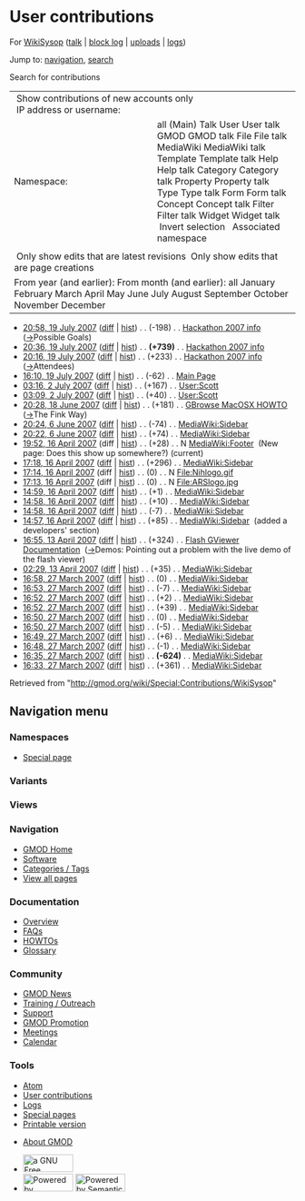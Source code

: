 <div id="mw-page-base" class="noprint">

</div>

<div id="mw-head-base" class="noprint">

</div>

<div id="content" class="mw-body" role="main">

<span id="top"></span>

<div id="mw-js-message" style="display:none;">

</div>



# <span dir="auto">User contributions</span>

<div id="bodyContent">

<div id="contentSub">

For <a
href="/mediawiki/index.php?title=User:WikiSysop&amp;action=edit&amp;redlink=1"
class="new" title="User:WikiSysop (page does not exist)">WikiSysop</a>
(<a
href="/mediawiki/index.php?title=User_talk:WikiSysop&amp;action=edit&amp;redlink=1"
class="new" title="User talk:WikiSysop (page does not exist)">talk</a>
\| [block
log](/mediawiki/index.php?title=Special:Log/block&page=User%3AWikiSysop "Special:Log/block")
\|
[uploads](/wiki/Special:ListFiles/WikiSysop "Special:ListFiles/WikiSysop")
\| [logs](/wiki/Special:Log/WikiSysop "Special:Log/WikiSysop"))

</div>

<div id="jump-to-nav" class="mw-jump">

Jump to: [navigation](#mw-navigation), [search](#p-search)

</div>

<div id="mw-content-text">

Search for contributions

<table class="mw-contributions-table">
<colgroup>
<col style="width: 50%" />
<col style="width: 50%" />
</colgroup>
<tbody>
<tr class="odd">
<td colspan="2"> Show contributions of new accounts only<br />
 IP address or username:</td>
</tr>
<tr class="even">
<td class="mw-label">Namespace:</td>
<td>all (Main) Talk User User talk GMOD GMOD talk File File talk
MediaWiki MediaWiki talk Template Template talk Help Help talk Category
Category talk Property Property talk Type Type talk Form Form talk
Concept Concept talk Filter Filter talk Widget Widget talk  
 Invert selection 
 Associated namespace </td>
</tr>
<tr class="odd">
<td colspan="2"></td>
</tr>
<tr class="even">
<td colspan="2"> Only show edits that are latest revisions
 Only show edits that are page creations</td>
</tr>
<tr class="odd">
<td colspan="2">From year (and earlier): From month (and earlier): all
January February March April May June July August September October
November December</td>
</tr>
</tbody>
</table>

- <a href="/mediawiki/index.php?title=Hackathon_2007_info&amp;oldid=2824"
  class="mw-changeslist-date" title="Hackathon 2007 info">20:58, 19 July
  2007</a>
  ([diff](/mediawiki/index.php?title=Hackathon_2007_info&diff=prev&oldid=2824 "Hackathon 2007 info")
  \|
  [hist](/mediawiki/index.php?title=Hackathon_2007_info&action=history "Hackathon 2007 info"))
  <span class="mw-changeslist-separator">. .</span>
  <span class="mw-plusminus-neg" dir="ltr"
  title="3,925 bytes after change">(-198)</span>‎
  <span class="mw-changeslist-separator">. .</span>
  <a href="/wiki/Hackathon_2007_info" class="mw-contributions-title"
  title="Hackathon 2007 info">Hackathon 2007 info</a> ‎
  <span class="comment">([→](/wiki/Hackathon_2007_info#Possible_Goals "Hackathon 2007 info")‎<span dir="auto"><span class="autocomment">Possible
  Goals</span></span>)</span>
- <a href="/mediawiki/index.php?title=Hackathon_2007_info&amp;oldid=2821"
  class="mw-changeslist-date" title="Hackathon 2007 info">20:36, 19 July
  2007</a>
  ([diff](/mediawiki/index.php?title=Hackathon_2007_info&diff=prev&oldid=2821 "Hackathon 2007 info")
  \|
  [hist](/mediawiki/index.php?title=Hackathon_2007_info&action=history "Hackathon 2007 info"))
  <span class="mw-changeslist-separator">. .</span> **(+739)**‎
  <span class="mw-changeslist-separator">. .</span>
  <a href="/wiki/Hackathon_2007_info" class="mw-contributions-title"
  title="Hackathon 2007 info">Hackathon 2007 info</a> ‎
- <a href="/mediawiki/index.php?title=Hackathon_2007_info&amp;oldid=2820"
  class="mw-changeslist-date" title="Hackathon 2007 info">20:16, 19 July
  2007</a>
  ([diff](/mediawiki/index.php?title=Hackathon_2007_info&diff=prev&oldid=2820 "Hackathon 2007 info")
  \|
  [hist](/mediawiki/index.php?title=Hackathon_2007_info&action=history "Hackathon 2007 info"))
  <span class="mw-changeslist-separator">. .</span>
  <span class="mw-plusminus-pos" dir="ltr"
  title="3,384 bytes after change">(+233)</span>‎
  <span class="mw-changeslist-separator">. .</span>
  <a href="/wiki/Hackathon_2007_info" class="mw-contributions-title"
  title="Hackathon 2007 info">Hackathon 2007 info</a> ‎
  <span class="comment">([→](/wiki/Hackathon_2007_info#Attendees "Hackathon 2007 info")‎<span dir="auto"><span class="autocomment">Attendees</span></span>)</span>
- <a href="/mediawiki/index.php?title=Main_Page&amp;oldid=2819"
  class="mw-changeslist-date" title="Main Page">16:10, 19 July 2007</a>
  ([diff](/mediawiki/index.php?title=Main_Page&diff=prev&oldid=2819 "Main Page")
  \|
  [hist](/mediawiki/index.php?title=Main_Page&action=history "Main Page"))
  <span class="mw-changeslist-separator">. .</span>
  <span class="mw-plusminus-neg" dir="ltr"
  title="5,050 bytes after change">(-62)</span>‎
  <span class="mw-changeslist-separator">. .</span>
  <a href="/wiki/Main_Page" class="mw-contributions-title"
  title="Main Page">Main Page</a> ‎
- <a href="/mediawiki/index.php?title=User:Scott&amp;oldid=2759"
  class="mw-changeslist-date" title="User:Scott">03:16, 2 July 2007</a>
  ([diff](/mediawiki/index.php?title=User:Scott&diff=prev&oldid=2759 "User:Scott")
  \|
  [hist](/mediawiki/index.php?title=User:Scott&action=history "User:Scott"))
  <span class="mw-changeslist-separator">. .</span>
  <span class="mw-plusminus-pos" dir="ltr"
  title="1,177 bytes after change">(+167)</span>‎
  <span class="mw-changeslist-separator">. .</span>
  <a href="/wiki/User:Scott" class="mw-contributions-title"
  title="User:Scott">User:Scott</a> ‎
- <a href="/mediawiki/index.php?title=User:Scott&amp;oldid=2758"
  class="mw-changeslist-date" title="User:Scott">03:09, 2 July 2007</a>
  ([diff](/mediawiki/index.php?title=User:Scott&diff=prev&oldid=2758 "User:Scott")
  \|
  [hist](/mediawiki/index.php?title=User:Scott&action=history "User:Scott"))
  <span class="mw-changeslist-separator">. .</span>
  <span class="mw-plusminus-pos" dir="ltr"
  title="1,010 bytes after change">(+40)</span>‎
  <span class="mw-changeslist-separator">. .</span>
  <a href="/wiki/User:Scott" class="mw-contributions-title"
  title="User:Scott">User:Scott</a> ‎
- <a href="/mediawiki/index.php?title=GBrowse_MacOSX_HOWTO&amp;oldid=2696"
  class="mw-changeslist-date" title="GBrowse MacOSX HOWTO">20:28, 18 June
  2007</a>
  ([diff](/mediawiki/index.php?title=GBrowse_MacOSX_HOWTO&diff=prev&oldid=2696 "GBrowse MacOSX HOWTO")
  \|
  [hist](/mediawiki/index.php?title=GBrowse_MacOSX_HOWTO&action=history "GBrowse MacOSX HOWTO"))
  <span class="mw-changeslist-separator">. .</span>
  <span class="mw-plusminus-pos" dir="ltr"
  title="7,386 bytes after change">(+181)</span>‎
  <span class="mw-changeslist-separator">. .</span>
  <a href="/wiki/GBrowse_MacOSX_HOWTO" class="mw-contributions-title"
  title="GBrowse MacOSX HOWTO">GBrowse MacOSX HOWTO</a> ‎
  <span class="comment">([→](/wiki/GBrowse_MacOSX_HOWTO#The_Fink_Way "GBrowse MacOSX HOWTO")‎<span dir="auto"><span class="autocomment">The
  Fink Way</span></span>)</span>
- <a href="/mediawiki/index.php?title=MediaWiki:Sidebar&amp;oldid=2666"
  class="mw-changeslist-date" title="MediaWiki:Sidebar">20:24, 6 June
  2007</a>
  ([diff](/mediawiki/index.php?title=MediaWiki:Sidebar&diff=prev&oldid=2666 "MediaWiki:Sidebar")
  \|
  [hist](/mediawiki/index.php?title=MediaWiki:Sidebar&action=history "MediaWiki:Sidebar"))
  <span class="mw-changeslist-separator">. .</span>
  <span class="mw-plusminus-neg" dir="ltr"
  title="823 bytes after change">(-74)</span>‎
  <span class="mw-changeslist-separator">. .</span>
  <a href="/wiki/MediaWiki:Sidebar" class="mw-contributions-title"
  title="MediaWiki:Sidebar">MediaWiki:Sidebar</a> ‎
- <a href="/mediawiki/index.php?title=MediaWiki:Sidebar&amp;oldid=2665"
  class="mw-changeslist-date" title="MediaWiki:Sidebar">20:22, 6 June
  2007</a>
  ([diff](/mediawiki/index.php?title=MediaWiki:Sidebar&diff=prev&oldid=2665 "MediaWiki:Sidebar")
  \|
  [hist](/mediawiki/index.php?title=MediaWiki:Sidebar&action=history "MediaWiki:Sidebar"))
  <span class="mw-changeslist-separator">. .</span>
  <span class="mw-plusminus-pos" dir="ltr"
  title="897 bytes after change">(+74)</span>‎
  <span class="mw-changeslist-separator">. .</span>
  <a href="/wiki/MediaWiki:Sidebar" class="mw-contributions-title"
  title="MediaWiki:Sidebar">MediaWiki:Sidebar</a> ‎
- <a href="/mediawiki/index.php?title=MediaWiki:Footer&amp;oldid=2403"
  class="mw-changeslist-date" title="MediaWiki:Footer">19:52, 16 April
  2007</a> (diff \|
  [hist](/mediawiki/index.php?title=MediaWiki:Footer&action=history "MediaWiki:Footer"))
  <span class="mw-changeslist-separator">. .</span>
  <span class="mw-plusminus-pos" dir="ltr"
  title="28 bytes after change">(+28)</span>‎
  <span class="mw-changeslist-separator">. .</span> N
  <a href="/wiki/MediaWiki:Footer" class="mw-contributions-title"
  title="MediaWiki:Footer">MediaWiki:Footer</a> ‎
  <span class="comment">(New page: Does this show up somewhere?)</span>
  <span class="mw-uctop">(current)</span>
- <a href="/mediawiki/index.php?title=MediaWiki:Sidebar&amp;oldid=2402"
  class="mw-changeslist-date" title="MediaWiki:Sidebar">17:18, 16 April
  2007</a>
  ([diff](/mediawiki/index.php?title=MediaWiki:Sidebar&diff=prev&oldid=2402 "MediaWiki:Sidebar")
  \|
  [hist](/mediawiki/index.php?title=MediaWiki:Sidebar&action=history "MediaWiki:Sidebar"))
  <span class="mw-changeslist-separator">. .</span>
  <span class="mw-plusminus-pos" dir="ltr"
  title="823 bytes after change">(+296)</span>‎
  <span class="mw-changeslist-separator">. .</span>
  <a href="/wiki/MediaWiki:Sidebar" class="mw-contributions-title"
  title="MediaWiki:Sidebar">MediaWiki:Sidebar</a> ‎
- <a href="/mediawiki/index.php?title=File:Nihlogo.gif&amp;oldid=2401"
  class="mw-changeslist-date" title="File:Nihlogo.gif">17:14, 16 April
  2007</a> (diff \|
  [hist](/mediawiki/index.php?title=File:Nihlogo.gif&action=history "File:Nihlogo.gif"))
  <span class="mw-changeslist-separator">. .</span>
  <span class="mw-plusminus-null" dir="ltr"
  title="0 bytes after change">(0)</span>‎
  <span class="mw-changeslist-separator">. .</span> N
  <a href="/wiki/File:Nihlogo.gif" class="mw-contributions-title"
  title="File:Nihlogo.gif">File:Nihlogo.gif</a> ‎
- <a href="/mediawiki/index.php?title=File:ARSlogo.jpg&amp;oldid=2400"
  class="mw-changeslist-date" title="File:ARSlogo.jpg">17:13, 16 April
  2007</a> (diff \|
  [hist](/mediawiki/index.php?title=File:ARSlogo.jpg&action=history "File:ARSlogo.jpg"))
  <span class="mw-changeslist-separator">. .</span>
  <span class="mw-plusminus-null" dir="ltr"
  title="0 bytes after change">(0)</span>‎
  <span class="mw-changeslist-separator">. .</span> N
  <a href="/wiki/File:ARSlogo.jpg" class="mw-contributions-title"
  title="File:ARSlogo.jpg">File:ARSlogo.jpg</a> ‎
- <a href="/mediawiki/index.php?title=MediaWiki:Sidebar&amp;oldid=2399"
  class="mw-changeslist-date" title="MediaWiki:Sidebar">14:59, 16 April
  2007</a>
  ([diff](/mediawiki/index.php?title=MediaWiki:Sidebar&diff=prev&oldid=2399 "MediaWiki:Sidebar")
  \|
  [hist](/mediawiki/index.php?title=MediaWiki:Sidebar&action=history "MediaWiki:Sidebar"))
  <span class="mw-changeslist-separator">. .</span>
  <span class="mw-plusminus-pos" dir="ltr"
  title="527 bytes after change">(+1)</span>‎
  <span class="mw-changeslist-separator">. .</span>
  <a href="/wiki/MediaWiki:Sidebar" class="mw-contributions-title"
  title="MediaWiki:Sidebar">MediaWiki:Sidebar</a> ‎
- <a href="/mediawiki/index.php?title=MediaWiki:Sidebar&amp;oldid=2398"
  class="mw-changeslist-date" title="MediaWiki:Sidebar">14:58, 16 April
  2007</a>
  ([diff](/mediawiki/index.php?title=MediaWiki:Sidebar&diff=prev&oldid=2398 "MediaWiki:Sidebar")
  \|
  [hist](/mediawiki/index.php?title=MediaWiki:Sidebar&action=history "MediaWiki:Sidebar"))
  <span class="mw-changeslist-separator">. .</span>
  <span class="mw-plusminus-pos" dir="ltr"
  title="526 bytes after change">(+10)</span>‎
  <span class="mw-changeslist-separator">. .</span>
  <a href="/wiki/MediaWiki:Sidebar" class="mw-contributions-title"
  title="MediaWiki:Sidebar">MediaWiki:Sidebar</a> ‎
- <a href="/mediawiki/index.php?title=MediaWiki:Sidebar&amp;oldid=2397"
  class="mw-changeslist-date" title="MediaWiki:Sidebar">14:58, 16 April
  2007</a>
  ([diff](/mediawiki/index.php?title=MediaWiki:Sidebar&diff=prev&oldid=2397 "MediaWiki:Sidebar")
  \|
  [hist](/mediawiki/index.php?title=MediaWiki:Sidebar&action=history "MediaWiki:Sidebar"))
  <span class="mw-changeslist-separator">. .</span>
  <span class="mw-plusminus-neg" dir="ltr"
  title="516 bytes after change">(-7)</span>‎
  <span class="mw-changeslist-separator">. .</span>
  <a href="/wiki/MediaWiki:Sidebar" class="mw-contributions-title"
  title="MediaWiki:Sidebar">MediaWiki:Sidebar</a> ‎
- <a href="/mediawiki/index.php?title=MediaWiki:Sidebar&amp;oldid=2396"
  class="mw-changeslist-date" title="MediaWiki:Sidebar">14:57, 16 April
  2007</a>
  ([diff](/mediawiki/index.php?title=MediaWiki:Sidebar&diff=prev&oldid=2396 "MediaWiki:Sidebar")
  \|
  [hist](/mediawiki/index.php?title=MediaWiki:Sidebar&action=history "MediaWiki:Sidebar"))
  <span class="mw-changeslist-separator">. .</span>
  <span class="mw-plusminus-pos" dir="ltr"
  title="523 bytes after change">(+85)</span>‎
  <span class="mw-changeslist-separator">. .</span>
  <a href="/wiki/MediaWiki:Sidebar" class="mw-contributions-title"
  title="MediaWiki:Sidebar">MediaWiki:Sidebar</a> ‎
  <span class="comment">(added a developers' section)</span>
- <a
  href="/mediawiki/index.php?title=Flash_GViewer_Documentation&amp;oldid=2350"
  class="mw-changeslist-date" title="Flash GViewer Documentation">16:55,
  13 April 2007</a>
  ([diff](/mediawiki/index.php?title=Flash_GViewer_Documentation&diff=prev&oldid=2350 "Flash GViewer Documentation")
  \|
  [hist](/mediawiki/index.php?title=Flash_GViewer_Documentation&action=history "Flash GViewer Documentation"))
  <span class="mw-changeslist-separator">. .</span>
  <span class="mw-plusminus-pos" dir="ltr"
  title="30,985 bytes after change">(+324)</span>‎
  <span class="mw-changeslist-separator">. .</span>
  <a href="/wiki/Flash_GViewer_Documentation"
  class="mw-contributions-title" title="Flash GViewer Documentation">Flash
  GViewer Documentation</a> ‎
  <span class="comment">([→](/wiki/Flash_GViewer_Documentation#Demos "Flash GViewer Documentation")‎<span dir="auto"><span class="autocomment">Demos:
  </span> Pointing out a problem with the live demo of the flash
  viewer</span>)</span>
- <a href="/mediawiki/index.php?title=MediaWiki:Sidebar&amp;oldid=2337"
  class="mw-changeslist-date" title="MediaWiki:Sidebar">02:29, 13 April
  2007</a>
  ([diff](/mediawiki/index.php?title=MediaWiki:Sidebar&diff=prev&oldid=2337 "MediaWiki:Sidebar")
  \|
  [hist](/mediawiki/index.php?title=MediaWiki:Sidebar&action=history "MediaWiki:Sidebar"))
  <span class="mw-changeslist-separator">. .</span>
  <span class="mw-plusminus-pos" dir="ltr"
  title="438 bytes after change">(+35)</span>‎
  <span class="mw-changeslist-separator">. .</span>
  <a href="/wiki/MediaWiki:Sidebar" class="mw-contributions-title"
  title="MediaWiki:Sidebar">MediaWiki:Sidebar</a> ‎
- <a href="/mediawiki/index.php?title=MediaWiki:Sidebar&amp;oldid=1897"
  class="mw-changeslist-date" title="MediaWiki:Sidebar">16:58, 27 March
  2007</a>
  ([diff](/mediawiki/index.php?title=MediaWiki:Sidebar&diff=prev&oldid=1897 "MediaWiki:Sidebar")
  \|
  [hist](/mediawiki/index.php?title=MediaWiki:Sidebar&action=history "MediaWiki:Sidebar"))
  <span class="mw-changeslist-separator">. .</span>
  <span class="mw-plusminus-null" dir="ltr"
  title="393 bytes after change">(0)</span>‎
  <span class="mw-changeslist-separator">. .</span>
  <a href="/wiki/MediaWiki:Sidebar" class="mw-contributions-title"
  title="MediaWiki:Sidebar">MediaWiki:Sidebar</a> ‎
- <a href="/mediawiki/index.php?title=MediaWiki:Sidebar&amp;oldid=1893"
  class="mw-changeslist-date" title="MediaWiki:Sidebar">16:53, 27 March
  2007</a>
  ([diff](/mediawiki/index.php?title=MediaWiki:Sidebar&diff=prev&oldid=1893 "MediaWiki:Sidebar")
  \|
  [hist](/mediawiki/index.php?title=MediaWiki:Sidebar&action=history "MediaWiki:Sidebar"))
  <span class="mw-changeslist-separator">. .</span>
  <span class="mw-plusminus-neg" dir="ltr"
  title="393 bytes after change">(-7)</span>‎
  <span class="mw-changeslist-separator">. .</span>
  <a href="/wiki/MediaWiki:Sidebar" class="mw-contributions-title"
  title="MediaWiki:Sidebar">MediaWiki:Sidebar</a> ‎
- <a href="/mediawiki/index.php?title=MediaWiki:Sidebar&amp;oldid=1892"
  class="mw-changeslist-date" title="MediaWiki:Sidebar">16:52, 27 March
  2007</a>
  ([diff](/mediawiki/index.php?title=MediaWiki:Sidebar&diff=prev&oldid=1892 "MediaWiki:Sidebar")
  \|
  [hist](/mediawiki/index.php?title=MediaWiki:Sidebar&action=history "MediaWiki:Sidebar"))
  <span class="mw-changeslist-separator">. .</span>
  <span class="mw-plusminus-pos" dir="ltr"
  title="400 bytes after change">(+2)</span>‎
  <span class="mw-changeslist-separator">. .</span>
  <a href="/wiki/MediaWiki:Sidebar" class="mw-contributions-title"
  title="MediaWiki:Sidebar">MediaWiki:Sidebar</a> ‎
- <a href="/mediawiki/index.php?title=MediaWiki:Sidebar&amp;oldid=1891"
  class="mw-changeslist-date" title="MediaWiki:Sidebar">16:52, 27 March
  2007</a>
  ([diff](/mediawiki/index.php?title=MediaWiki:Sidebar&diff=prev&oldid=1891 "MediaWiki:Sidebar")
  \|
  [hist](/mediawiki/index.php?title=MediaWiki:Sidebar&action=history "MediaWiki:Sidebar"))
  <span class="mw-changeslist-separator">. .</span>
  <span class="mw-plusminus-pos" dir="ltr"
  title="398 bytes after change">(+39)</span>‎
  <span class="mw-changeslist-separator">. .</span>
  <a href="/wiki/MediaWiki:Sidebar" class="mw-contributions-title"
  title="MediaWiki:Sidebar">MediaWiki:Sidebar</a> ‎
- <a href="/mediawiki/index.php?title=MediaWiki:Sidebar&amp;oldid=1890"
  class="mw-changeslist-date" title="MediaWiki:Sidebar">16:50, 27 March
  2007</a>
  ([diff](/mediawiki/index.php?title=MediaWiki:Sidebar&diff=prev&oldid=1890 "MediaWiki:Sidebar")
  \|
  [hist](/mediawiki/index.php?title=MediaWiki:Sidebar&action=history "MediaWiki:Sidebar"))
  <span class="mw-changeslist-separator">. .</span>
  <span class="mw-plusminus-null" dir="ltr"
  title="359 bytes after change">(0)</span>‎
  <span class="mw-changeslist-separator">. .</span>
  <a href="/wiki/MediaWiki:Sidebar" class="mw-contributions-title"
  title="MediaWiki:Sidebar">MediaWiki:Sidebar</a> ‎
- <a href="/mediawiki/index.php?title=MediaWiki:Sidebar&amp;oldid=1889"
  class="mw-changeslist-date" title="MediaWiki:Sidebar">16:50, 27 March
  2007</a>
  ([diff](/mediawiki/index.php?title=MediaWiki:Sidebar&diff=prev&oldid=1889 "MediaWiki:Sidebar")
  \|
  [hist](/mediawiki/index.php?title=MediaWiki:Sidebar&action=history "MediaWiki:Sidebar"))
  <span class="mw-changeslist-separator">. .</span>
  <span class="mw-plusminus-neg" dir="ltr"
  title="359 bytes after change">(-5)</span>‎
  <span class="mw-changeslist-separator">. .</span>
  <a href="/wiki/MediaWiki:Sidebar" class="mw-contributions-title"
  title="MediaWiki:Sidebar">MediaWiki:Sidebar</a> ‎
- <a href="/mediawiki/index.php?title=MediaWiki:Sidebar&amp;oldid=1888"
  class="mw-changeslist-date" title="MediaWiki:Sidebar">16:49, 27 March
  2007</a>
  ([diff](/mediawiki/index.php?title=MediaWiki:Sidebar&diff=prev&oldid=1888 "MediaWiki:Sidebar")
  \|
  [hist](/mediawiki/index.php?title=MediaWiki:Sidebar&action=history "MediaWiki:Sidebar"))
  <span class="mw-changeslist-separator">. .</span>
  <span class="mw-plusminus-pos" dir="ltr"
  title="364 bytes after change">(+6)</span>‎
  <span class="mw-changeslist-separator">. .</span>
  <a href="/wiki/MediaWiki:Sidebar" class="mw-contributions-title"
  title="MediaWiki:Sidebar">MediaWiki:Sidebar</a> ‎
- <a href="/mediawiki/index.php?title=MediaWiki:Sidebar&amp;oldid=1886"
  class="mw-changeslist-date" title="MediaWiki:Sidebar">16:48, 27 March
  2007</a>
  ([diff](/mediawiki/index.php?title=MediaWiki:Sidebar&diff=prev&oldid=1886 "MediaWiki:Sidebar")
  \|
  [hist](/mediawiki/index.php?title=MediaWiki:Sidebar&action=history "MediaWiki:Sidebar"))
  <span class="mw-changeslist-separator">. .</span>
  <span class="mw-plusminus-neg" dir="ltr"
  title="358 bytes after change">(-1)</span>‎
  <span class="mw-changeslist-separator">. .</span>
  <a href="/wiki/MediaWiki:Sidebar" class="mw-contributions-title"
  title="MediaWiki:Sidebar">MediaWiki:Sidebar</a> ‎
- <a href="/mediawiki/index.php?title=MediaWiki:Sidebar&amp;oldid=1884"
  class="mw-changeslist-date" title="MediaWiki:Sidebar">16:35, 27 March
  2007</a>
  ([diff](/mediawiki/index.php?title=MediaWiki:Sidebar&diff=prev&oldid=1884 "MediaWiki:Sidebar")
  \|
  [hist](/mediawiki/index.php?title=MediaWiki:Sidebar&action=history "MediaWiki:Sidebar"))
  <span class="mw-changeslist-separator">. .</span> **(-624)**‎
  <span class="mw-changeslist-separator">. .</span>
  <a href="/wiki/MediaWiki:Sidebar" class="mw-contributions-title"
  title="MediaWiki:Sidebar">MediaWiki:Sidebar</a> ‎
- <a href="/mediawiki/index.php?title=MediaWiki:Sidebar&amp;oldid=1883"
  class="mw-changeslist-date" title="MediaWiki:Sidebar">16:33, 27 March
  2007</a>
  ([diff](/mediawiki/index.php?title=MediaWiki:Sidebar&diff=prev&oldid=1883 "MediaWiki:Sidebar")
  \|
  [hist](/mediawiki/index.php?title=MediaWiki:Sidebar&action=history "MediaWiki:Sidebar"))
  <span class="mw-changeslist-separator">. .</span>
  <span class="mw-plusminus-pos" dir="ltr"
  title="983 bytes after change">(+361)</span>‎
  <span class="mw-changeslist-separator">. .</span>
  <a href="/wiki/MediaWiki:Sidebar" class="mw-contributions-title"
  title="MediaWiki:Sidebar">MediaWiki:Sidebar</a> ‎

</div>

<div class="printfooter">

Retrieved from "<http://gmod.org/wiki/Special:Contributions/WikiSysop>"

</div>

<div id="catlinks" class="catlinks catlinks-allhidden">

</div>

<div class="visualClear">

</div>

</div>

</div>

<div id="mw-navigation">

## Navigation menu

<div id="mw-head">



<div id="left-navigation">

<div id="p-namespaces" class="vectorTabs" role="navigation"
aria-labelledby="p-namespaces-label">

### Namespaces

- <span id="ca-nstab-special">[Special
  page](/wiki/Special:Contributions/WikiSysop "This is a special page, you cannot edit the page itself")</span>

</div>

<div id="p-variants" class="vectorMenu emptyPortlet" role="navigation"
aria-labelledby="p-variants-label">

### 

### Variants[](#)

<div class="menu">

</div>

</div>

</div>

<div id="right-navigation">

<div id="p-views" class="vectorTabs emptyPortlet" role="navigation"
aria-labelledby="p-views-label">

### Views

</div>



</div>



</div>

</div>

</div>

<div id="mw-panel">

<div id="p-logo" role="banner">

<a href="/wiki/Main_Page"
style="background-image: url(http://gmod.org/images/GMOD-cogs.png);"
title="Visit the main page"></a>

</div>

<div id="p-Navigation" class="portal" role="navigation"
aria-labelledby="p-Navigation-label">

### Navigation

<div class="body">

- <span id="n-GMOD-Home">[GMOD Home](/wiki/Main_Page)</span>
- <span id="n-Software">[Software](/wiki/GMOD_Components)</span>
- <span id="n-Categories-.2F-Tags">[Categories /
  Tags](/wiki/Categories)</span>
- <span id="n-View-all-pages">[View all
  pages](/wiki/Special:AllPages)</span>

</div>

</div>

<div id="p-Documentation" class="portal" role="navigation"
aria-labelledby="p-Documentation-label">

### Documentation

<div class="body">

- <span id="n-Overview">[Overview](/wiki/Overview)</span>
- <span id="n-FAQs">[FAQs](/wiki/Category:FAQ)</span>
- <span id="n-HOWTOs">[HOWTOs](/wiki/Category:HOWTO)</span>
- <span id="n-Glossary">[Glossary](/wiki/Glossary)</span>

</div>

</div>

<div id="p-Community" class="portal" role="navigation"
aria-labelledby="p-Community-label">

### Community

<div class="body">

- <span id="n-GMOD-News">[GMOD News](/wiki/GMOD_News)</span>
- <span id="n-Training-.2F-Outreach">[Training /
  Outreach](/wiki/Training_and_Outreach)</span>
- <span id="n-Support">[Support](/wiki/Support)</span>
- <span id="n-GMOD-Promotion">[GMOD
  Promotion](/wiki/GMOD_Promotion)</span>
- <span id="n-Meetings">[Meetings](/wiki/Meetings)</span>
- <span id="n-Calendar">[Calendar](/wiki/Calendar)</span>

</div>

</div>

<div id="p-tb" class="portal" role="navigation"
aria-labelledby="p-tb-label">

### Tools

<div class="body">

- <span id="feedlinks"><a
  href="http://gmod.org/mediawiki/index.php?title=Special:Contributions/WikiSysop&amp;feed=atom"
  id="feed-atom" class="feedlink" rel="alternate"
  type="application/atom+xml" title="Atom feed for this page">Atom</a></span>
- <span id="t-contributions">[User
  contributions](/wiki/Special:Contributions/WikiSysop "A list of contributions of this user")</span>
- <span id="t-log">[Logs](/wiki/Special:Log/WikiSysop)</span>
- <span id="t-specialpages"><a href="/wiki/Special:SpecialPages" accesskey="q"
  title="A list of all special pages [q]">Special pages</a></span>
- <span id="t-print"><a
  href="/mediawiki/index.php?title=Special:Contributions/WikiSysop&amp;printable=yes"
  rel="alternate" accesskey="p"
  title="Printable version of this page [p]">Printable version</a></span>

</div>

</div>

</div>

</div>

<div id="footer" role="contentinfo">

- <span id="footer-places-about">[About
  GMOD](/wiki/GMOD:About "GMOD:About")</span>

<!-- -->

- <span id="footer-copyrightico">[<img src="http://www.gnu.org/graphics/gfdl-logo-small.png" width="88"
  height="31" alt="a GNU Free Documentation License" />](http://www.gnu.org/licenses/fdl-1.3.html)</span>
- <span id="footer-poweredbyico">[<img src="/mediawiki/skins/common/images/poweredby_mediawiki_88x31.png"
  width="88" height="31" alt="Powered by MediaWiki" />](//www.mediawiki.org/)
  [<img
  src="/mediawiki/extensions/SemanticMediaWiki/includes/../resources/images/smw_button.png"
  width="88" height="31" alt="Powered by Semantic MediaWiki" />](https://www.semantic-mediawiki.org/wiki/Semantic_MediaWiki)</span>

<div style="clear:both">

</div>

</div>
